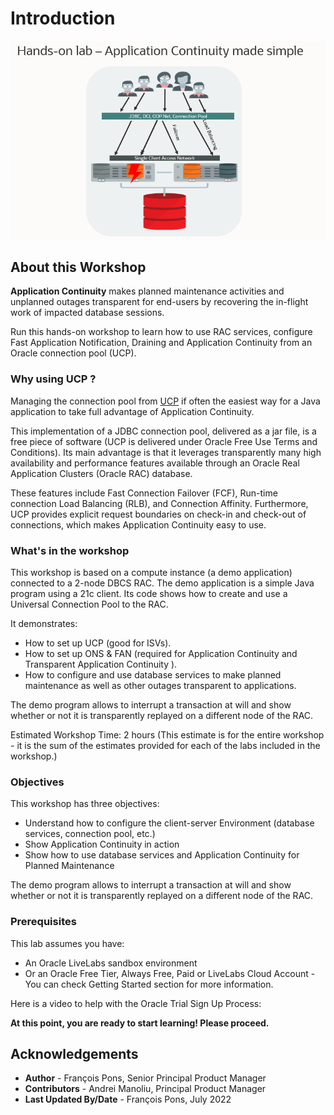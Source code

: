 # Introduction

![Intro Application Continuity made simple with Universal Connection Pool](./images/intro.png)

## About this Workshop

**Application Continuity** makes planned maintenance activities and unplanned outages transparent for end-users by recovering the in-flight work of impacted database sessions.

Run this hands-on workshop to learn how to use RAC services, configure Fast Application Notification, Draining and Application Continuity from an Oracle connection pool (UCP).

### Why using UCP ?

Managing the connection pool from [UCP](https://docs.oracle.com/en/database/oracle/oracle-database/21/jjucp/index.html) if often the easiest way for a Java application to take full advantage of Application Continuity.

This implementation of a JDBC connection pool, delivered as a jar file, is a free piece of software (UCP is delivered under Oracle Free Use Terms and Conditions).  Its main advantage is that it leverages transparently many high availability and performance features available through an Oracle Real Application Clusters (Oracle RAC) database.

These features include Fast Connection Failover (FCF), Run-time connection Load Balancing (RLB), and Connection Affinity. Furthermore, UCP provides explicit request boundaries on check-in and check-out of connections, which makes Application Continuity easy to use.

### What's in the workshop

This workshop is based on a compute instance (a demo application) connected to a 2-node DBCS RAC.
The demo application is a simple Java program using a 21c client. Its code shows how to create and use a Universal Connection Pool to the RAC.

It demonstrates:
*	How to set up UCP (good for ISVs).
*	How to set up ONS & FAN (required for Application Continuity and Transparent Application Continuity ).
*	How to configure and use database services to make planned maintenance as well as other outages transparent to applications.

The demo program allows to interrupt a transaction at will and show whether or not it is transparently replayed on a different node of the RAC.

Estimated Workshop Time: 2 hours (This estimate is for the entire workshop - it is the sum of the estimates provided for each of the labs included in the workshop.)


### Objectives

This workshop has three objectives:

* Understand how to configure the client-server Environment (database services, connection pool, etc.)
* Show Application Continuity in action
* Show how to use database services and Application Continuity for Planned Maintenance

The demo program allows to interrupt a transaction at will and show whether or not it is transparently replayed on a different node of the RAC.


### Prerequisites

This lab assumes you have:
* An Oracle LiveLabs sandbox environment
* Or an Oracle Free Tier, Always Free, Paid or LiveLabs Cloud Account - You can check Getting Started section for more information.

Here is a video to help with the Oracle Trial Sign Up Process:
[](youtube:4U-0SumNz6w)

**At this point, you are ready to start learning! Please proceed.**


## Acknowledgements
* **Author** - François Pons, Senior Principal Product Manager
* **Contributors** - Andrei Manoliu, Principal Product Manager
* **Last Updated By/Date** - François Pons, July 2022
